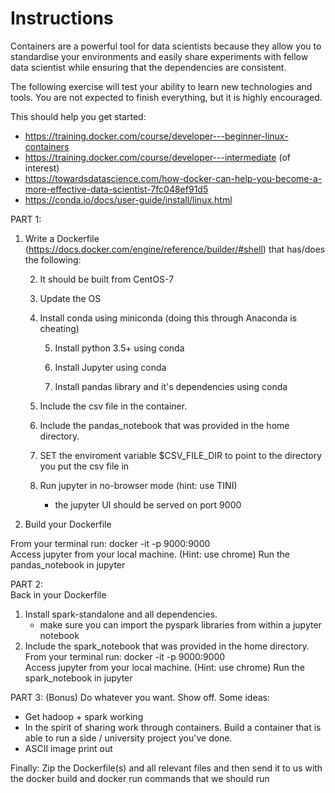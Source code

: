 # Instructions 

Containers are a powerful tool for data scientists because they allow you to standardise your environments and easily share experiments with fellow data scientist while ensuring that the dependencies are consistent.

The following exercise will test your ability to learn new technologies and tools. 
You are not expected to finish everything, but it is highly encouraged. 

This should help you get started: 
* https://training.docker.com/course/developer---beginner-linux-containers
* https://training.docker.com/course/developer---intermediate (of interest)
* https://towardsdatascience.com/how-docker-can-help-you-become-a-more-effective-data-scientist-7fc048ef91d5
* https://conda.io/docs/user-guide/install/linux.html

PART 1:
1) Write a Dockerfile (https://docs.docker.com/engine/reference/builder/#shell) that has/does the following:
    
    2) It should be built from CentOS-7
    
    3) Update the OS
    
    4) Install conda using miniconda (doing this through Anaconda is cheating)
    
        5) Install python 3.5+ using conda
    
        6) Install Jupyter using conda
    
        7) Install pandas library and it's dependencies using conda
    
    8) Include the csv file in the container.
    
    9) Include the pandas_notebook that was provided in the home directory.
    
    9) SET the enviroment variable $CSV_FILE_DIR to point to the directory you put the csv file in
    
    10) Run jupyter in no-browser mode (hint: use TINI)    
        - the jupyter UI should be served on port 9000

11) Build your Dockerfile    

From your terminal run: docker -it -p 9000:9000 <tag of your image>    
Access jupyter from your local machine. (Hint: use chrome) 
Run the pandas_notebook in jupyter

PART 2:  
Back in your Dockerfile    
1) Install spark-standalone and all dependencies.
    - make sure you can import the pyspark libraries from within a jupyter notebook
2) Include the spark_notebook that was provided in the home directory.
From your terminal run: docker -it -p 9000:9000 <tag of your image>    
Access jupyter from your local machine. (Hint: use chrome) 
Run the spark_notebook in jupyter

PART 3: (Bonus)
Do whatever you want. Show off.
Some ideas:
* Get hadoop + spark working
* In the spirit of sharing work through containers. Build a container that is able to run a side / university project you've done. 
* ASCII image print out


Finally: Zip the Dockerfile(s) and all relevant files and then send it to us with the docker build and docker run commands that we should run
